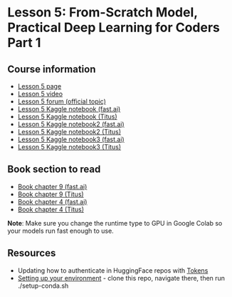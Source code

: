 # Lesson 5: From-Scratch Model, Practical Deep Learning for Coders Part 1

## Course information
- [Lesson 5 page](https://course.fast.ai/Lessons/lesson5.html)
- [Lesson 5 video](https://www.youtube.com/watch?v=_rXzeWq4C6w)
- [Lesson 5 forum (official topic)](https://forums.fast.ai/t/lesson-5-official-topic/96491/12)
- [Lesson 5 Kaggle notebook (fast.ai)](https://www.kaggle.com/code/jhoward/linear-model-and-neural-net-from-scratch)
- [Lesson 5 Kaggle notebook (Titus)](linear-model-and-neural-net-from-scratch.ipynb)
- [Lesson 5 Kaggle notebook2 (fast.ai)](https://www.kaggle.com/code/jhoward/why-you-should-use-a-framework)
- [Lesson 5 Kaggle notebook2 (Titus)]()
- [Lesson 5 Kaggle notebook3 (fast.ai)](https://www.kaggle.com/code/jhoward/how-random-forests-really-work/)
- [Lesson 5 Kaggle notebook3 (Titus)]()

## Book section to read
- [Book chapter 9 (fast.ai)](https://colab.research.google.com/github/fastai/fastbook/blob/master/09_tabular.ipynb)
- [Book chapter 9 (Titus)](09_tabular.ipynb)
- [Book chapter 4 (fast.ai)](https://colab.research.google.com/github/fastai/fastbook/blob/master/04_mnist_basics.ipynb)
- [Book chapter 4 (Titus)]()

**Note**: Make sure you change the runtime type to GPU in Google Colab so your models run fast enough to use. 

## Resources
- Updating how to authenticate in HuggingFace repos with [Tokens](https://huggingface.co/blog/password-git-deprecation)
- [Setting up your environment](https://github.com/fastai/fastsetup) - clone this repo, navigate there, then run ./setup-conda.sh



